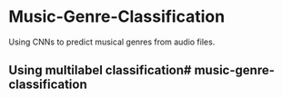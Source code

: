 # Music-Genre-Classification
Using CNNs to predict musical genres from audio files.

## Using multilabel classification# music-genre-classification
